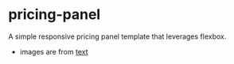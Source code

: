 # pricing-panel
A simple responsive pricing panel template that leverages flexbox.

* images are from [text](https://undraw.co/)